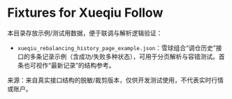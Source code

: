 # Fixtures for Xueqiu Follow

本目录存放示例/测试用数据，便于联调与解析逻辑验证：

- `xueqiu_rebalancing_history_page_example.json`：雪球组合“调仓历史”接口的多条记录示例（含成功/失败多种状态），可用于分页解析与容错测试。首条也可视作“最新记录”的结构参考。

来源：来自真实接口结构的脱敏/裁剪版本，仅供开发测试使用，不代表实时行情或账户。

